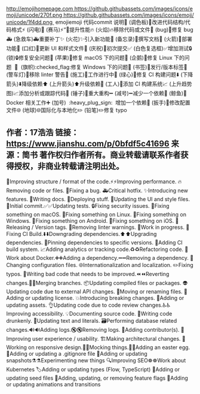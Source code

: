 http://emojihomepage.com https://github.githubassets.com/images/icons/emoji/unicode/270f.png https://github.githubassets.com/images/icons/emoji/unicode/1f4dd.png 
emojiemoji 代码commit 说明:art: (调色板):art:改进代码结构/代码格式:zap: (闪电):racehorse: (赛马):zap:“:racehorse:提升性能:fire: (火焰):fire:移除代码或文件:bug: (bug):bug:修复 bug:ambulance: (急救车):ambulance:重要补丁:sparkles: (火花):sparkles:引入新功能:memo: (备忘录):memo:撰写文档:rocket: (火箭):rocket:部署功能:lipstick: (口红):lipstick:更新 UI 和样式文件:tada: (庆祝):tada:初次提交:white_check_mark: (白色复选框):white_check_mark:增加测试:lock: (锁):lock:修复安全问题:apple: (苹果):apple:修复 macOS 下的问题:penguin: (企鹅):penguin:修复 Linux 下的问题  :checkered_flag:  (旗帜):checked_flag:修复 Windows 下的问题:bookmark: (书签):bookmark:发行/版本标签:rotating_light: (警车灯):rotating_light:移除 linter 警告:construction: (施工):construction:工作进行中:green_heart: (绿心):green_heart:修复 CI 构建问题:arrow_down: (下降箭头):arrow_down:降级依赖:arrow_up: (上升箭头):arrow_up:升级依赖:construction_worker: (工人):construction_worker:添加 CI 构建系统:chart_with_upwards_trend: (上升趋势图):chart_with_upwards_trend:添加分析或跟踪代码:hammer: (锤子):hammer:重大重构:heavy_minus_sign: (减号):heavy_minus_sign:减少一个依赖:whale: (鲸鱼):whale:Docker 相关工作:heavy_plus_sign: (加号)  :heavy_plug_sign:  增加一个依赖:wrench: (扳手):wrench:修改配置文件:globe_with_meridians: (地球):globe_with_meridians:国际化与本地化:pencil2: (铅笔):pencil2:修复 typo

作者：17浩浩
链接：https://www.jianshu.com/p/0bfdf5c41696
来源：简书
著作权归作者所有。商业转载请联系作者获得授权，非商业转载请注明出处。
-------------------------
 :art:Improving structure / format of the code.⚡️:zap:Improving performance. :fire:Removing code or files. :bug:Fixing a bug. :ambulance:Critical hotfix. :sparkles:Introducing new features. :pencil:Writing docs. :rocket:Deploying stuff. :lipstick:Updating the UI and style files. :tada:Initial commit.✅:white_check_mark:Updating tests. :lock:Fixing security issues. :apple:Fixing something on macOS. :penguin:Fixing something on Linux. :checkered_flag:Fixing something on Windows. :robot:Fixing something on Android. :green_apple:Fixing something on iOS. :bookmark:Releasing / Version tags. :rotating_light:Removing linter warnings. :construction:Work in progress. :green_heart:Fixing CI Build.⬇️:arrow_down:Downgrading dependencies.⬆️:arrow_up:Upgrading dependencies. :pushpin:Pinning dependencies to specific versions. :construction_worker:Adding CI build system. :chart_with_upwards_trend:Adding analytics or tracking code.♻️:recycle:Refactoring code. :whale:Work about Docker.➕:heavy_plus_sign:Adding a dependency.➖:heavy_minus_sign:Removing a dependency. :wrench:Changing configuration files. :globe_with_meridians:Internationalization and localization. ️:pencil2:Fixing typos. :poop:Writing bad code that needs to be improved.⏪:rewind:Reverting changes.🔀:twisted_rightwards_arrows:Merging branches. :package:Updating compiled files or packages. :alien:Updating code due to external API changes. :truck:Moving or renaming files. :page_facing_up:Adding or updating license. :boom:Introducing breaking changes. :bento:Adding or updating assets. :ok_hand:Updating code due to code review changes.♿️:wheelchair:Improving accessibility. :bulb:Documenting source code. :beers:Writing code drunkenly. :speech_balloon:Updating text and literals. :card_file_box:Performing database related changes.🔊:loud_sound:Adding logs.🔇:mute:Removing logs. :busts_in_silhouette:Adding contributor(s). :children_crossing:Improving user experience / usability. :building_construction:Making architectural changes. :iphone:Working on responsive design.🤡:clown_face:Mocking things.🥚:egg:Adding an easter egg. :see_no_evil:Adding or updating a .gitignore file :camera_flash:Adding or updating snapshots⚗:alembic:Experimenting new things :mag:Improving SEO☸️:wheel_of_dharma:Work about Kubernetes ️:label:Adding or updating types (Flow, TypeScript) :seedling:Adding or updating seed files :triangular_flag_on_post:Adding, updating, or removing feature flags :dizzy:Adding or updating animations and transitions 
